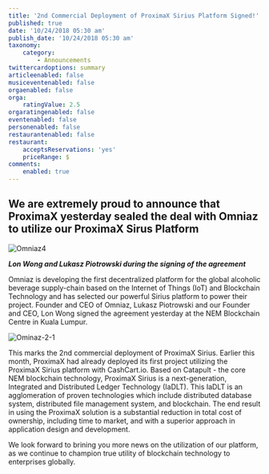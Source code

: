 ```yaml
---
title: '2nd Commercial Deployment of ProximaX Sirius Platform Signed!'
published: true
date: '10/24/2018 05:30 am'
publish_date: '10/24/2018 05:30 am'
taxonomy:
    category:
        - Announcements
twittercardoptions: summary
articleenabled: false
musiceventenabled: false
orgaenabled: false
orga:
    ratingValue: 2.5
orgaratingenabled: false
eventenabled: false
personenabled: false
restaurantenabled: false
restaurant:
    acceptsReservations: 'yes'
    priceRange: $
comments:
    enabled: true
---
```


## We are extremely proud to announce that ProximaX yesterday sealed the deal with Omniaz to utilize our ProximaX Sirus Platform

![Omniaz4](image://Omniaz4.jpg)

***Lon Wong and Lukasz Piotrowski during the signing of the agreement***

Omniaz is developing the first decentralized platform for the global alcoholic beverage supply-chain based on the Internet of Things (IoT) and Blockchain Technology and has selected our powerful Sirius platform to power their project. Founder and CEO of Omniaz, Lukasz Piotrowski and our Founder and CEO, Lon Wong signed the agreement yesterday at the NEM Blockchain Centre in Kuala Lumpur. 

![Ominaz-2-1](image://Ominaz-2-1.jpg)

This marks the 2nd commercial deployment of ProximaX Sirius. Earlier this month, ProximaX had already deployed its first project utilizing the ProximaX Sirius platform with CashCart.io. Based on Catapult - the core NEM blockchain technology, ProximaX Sirius is a next-generation, Integrated and Distributed Ledger Technology (IaDLT). This IaDLT is an agglomeration of proven technologies which include distributed database system, distributed file management system, and blockchain. The end result in using the ProximaX solution is a substantial reduction in total cost of ownership, including time to market, and with a superior approach in application design and development. 

We look forward to brining you more news on the utilization of our platform, as we continue to champion true utility of blockchain technology to enterprises globally.
